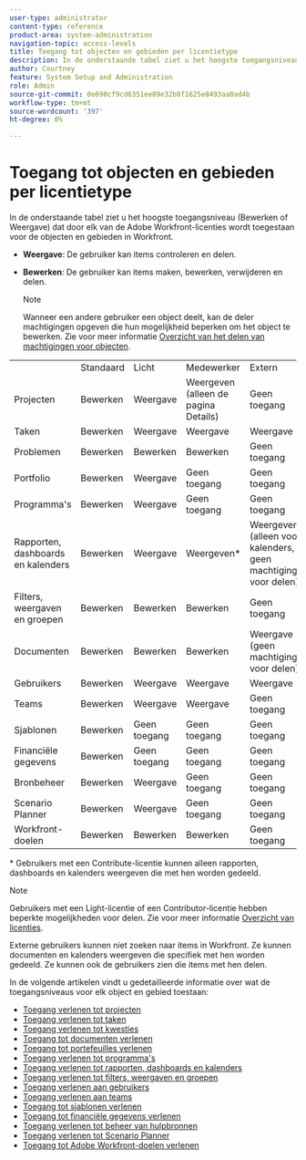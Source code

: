 ```yaml
---
user-type: administrator
content-type: reference
product-area: system-administration
navigation-topic: access-levels
title: Toegang tot objecten en gebieden per licentietype
description: In de onderstaande tabel ziet u het hoogste toegangsniveau (Bewerken of Weergave) dat door elk van de Adobe Workfront-licenties wordt toegestaan voor de objecten en gebieden in Workfront.
author: Courtney
feature: System Setup and Administration
role: Admin
source-git-commit: 0e690cf9cd6351ee89e32b8f1625e8493aa0ad4b
workflow-type: tm+mt
source-wordcount: '397'
ht-degree: 0%

---
```


# Toegang tot objecten en gebieden per licentietype

In de onderstaande tabel ziet u het hoogste toegangsniveau (Bewerken of Weergave) dat door elk van de Adobe Workfront-licenties wordt toegestaan voor de objecten en gebieden in Workfront.

* **Weergave**: De gebruiker kan items controleren en delen.
* **Bewerken**: De gebruiker kan items maken, bewerken, verwijderen en delen.

   >[!NOTE]
   >
   >Wanneer een andere gebruiker een object deelt, kan de deler machtigingen opgeven die hun mogelijkheid beperken om het object te bewerken. Zie voor meer informatie [Overzicht van het delen van machtigingen voor objecten](../../../workfront-basics/grant-and-request-access-to-objects/sharing-permissions-on-objects-overview.md).

<table style="table-layout:auto">
    <tr>
        <td></td>
        <td>Standaard</td>
        <td>Licht</td>
        <td>Medewerker</td>
        <td>Extern</td>
    </tr>
    <tr>
        <td>Projecten</td>
        <td>Bewerken</td>
        <td>Weergave</td>
        <td>Weergeven (alleen de pagina Details)</td>
        <td>Geen toegang</td>
    </tr>
    <tr>
        <td>Taken</td>
        <td>Bewerken</td>
        <td>Weergave</td>
        <td>Weergave</td>
        <td>Weergave</td>
    </tr>
    <tr>
        <td>Problemen</td>
        <td>Bewerken</td>
        <td>Bewerken</td>
        <td>Bewerken</td>
        <td>Geen toegang</td>
    </tr>
    <tr>
        <td>Portfolio</td>
        <td>Bewerken</td>
        <td>Weergave</td>
        <td>Geen toegang</td>
        <td>Geen toegang</td>
    </tr>
    <tr>
        <td>Programma's</td>
        <td>Bewerken</td>
        <td>Weergave</td>
        <td>Geen toegang</td>
        <td>Geen toegang</td>
    </tr>
    <tr>
        <td>Rapporten, dashboards en kalenders</td>
        <td>Bewerken</td>
        <td>Weergave</td>
        <td>Weergeven*</td>
        <td>Weergeven (alleen voor kalenders, geen machtigingen voor delen)</td>
    </tr>
    <tr>
        <td>Filters, weergaven en groepen</td>
        <td>Bewerken</td>
        <td>Bewerken</td>
        <td>Bewerken</td>
        <td>Geen toegang</td>
    </tr>
    <tr>
        <td>Documenten</td>
        <td>Bewerken</td>
        <td>Bewerken</td>
        <td>Bewerken</td>
        <td>Weergave (geen machtigingen voor delen)</td>
    </tr>
    <tr>
        <td>Gebruikers</td>
        <td>Bewerken</td>
        <td>Weergave</td>
        <td>Weergave</td>
        <td>Weergave</td>
    </tr>
    <tr>
        <td>Teams</td>
        <td>Bewerken</td>
        <td>Weergave</td>
        <td>Weergave</td>
        <td>Geen toegang</td>
    </tr>
    <tr>
        <td>Sjablonen</td>
        <td>Bewerken</td>
        <td>Geen toegang</td>
        <td>Geen toegang</td>
        <td>Geen toegang</td>
    </tr>
    <tr>
        <td>Financiële gegevens</td>
        <td>Bewerken</td>
        <td>Geen toegang</td>
        <td>Geen toegang</td>
        <td>Geen toegang</td>
    </tr>
    <tr>
        <td>Bronbeheer</td>
        <td>Bewerken</td>
        <td>Weergave</td>
        <td>Geen toegang</td>
        <td>Geen toegang</td>
    </tr>
    <tr>
        <td>Scenario Planner</td>
        <td>Bewerken</td>
        <td>Weergave</td>
        <td>Geen toegang</td>
        <td>Geen toegang</td>
    </tr>
    <tr>
        <td>Workfront-doelen</td>
        <td>Bewerken</td>
        <td>Bewerken</td>
        <td>Bewerken</td>
        <td>Geen toegang</td>
    </tr>
</table>

&#42; Gebruikers met een Contribute-licentie kunnen alleen rapporten, dashboards en kalenders weergeven die met hen worden gedeeld.

>[!NOTE]
>
>Gebruikers met een Light-licentie of een Contributor-licentie hebben beperkte mogelijkheden voor delen. Zie voor meer informatie [Overzicht van licenties](/help/quicksilver/administration-and-setup/add-users/how-access-levels-work/licenses-overview.md).
>
>Externe gebruikers kunnen niet zoeken naar items in Workfront. Ze kunnen documenten en kalenders weergeven die specifiek met hen worden gedeeld. Ze kunnen ook de gebruikers zien die items met hen delen.

In de volgende artikelen vindt u gedetailleerde informatie over wat de toegangsniveaus voor elk object en gebied toestaan:

* [Toegang verlenen tot projecten](../../../administration-and-setup/add-users/configure-and-grant-access/grant-access-projects.md)
* [Toegang verlenen tot taken](../../../administration-and-setup/add-users/configure-and-grant-access/grant-access-tasks.md)
* [Toegang verlenen tot kwesties](../../../administration-and-setup/add-users/configure-and-grant-access/grant-access-issues.md)
* [Toegang tot documenten verlenen](../../../administration-and-setup/add-users/configure-and-grant-access/grant-access-documents.md)
* [Toegang tot portefeuilles verlenen](../../../administration-and-setup/add-users/configure-and-grant-access/grant-access-portfolios.md)
* [Toegang verlenen tot programma&#39;s](../../../administration-and-setup/add-users/configure-and-grant-access/grant-access-programs.md)
* [Toegang verlenen tot rapporten, dashboards en kalenders](../../../administration-and-setup/add-users/configure-and-grant-access/grant-access-reports-dashboards-calendars.md)
* [Toegang verlenen tot filters, weergaven en groepen](../../../administration-and-setup/add-users/configure-and-grant-access/grant-access-fvg.md)
* [Toegang verlenen aan gebruikers](../../../administration-and-setup/add-users/configure-and-grant-access/grant-access-other-users.md)
* [Toegang verlenen aan teams](../../../administration-and-setup/add-users/configure-and-grant-access/grant-access-teams.md)
* [Toegang tot sjablonen verlenen](../../../administration-and-setup/add-users/configure-and-grant-access/grant-access-templates.md)
* [Toegang tot financiële gegevens verlenen](../../../administration-and-setup/add-users/configure-and-grant-access/grant-access-financial.md)
* [Toegang verlenen tot beheer van hulpbronnen](../../../administration-and-setup/add-users/configure-and-grant-access/grant-access-resource-management.md)
* [Toegang verlenen tot Scenario Planner](../../../administration-and-setup/add-users/configure-and-grant-access/grant-access-sp.md)
* [Toegang tot Adobe Workfront-doelen verlenen](../../../administration-and-setup/add-users/configure-and-grant-access/grant-access-goals.md)
